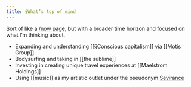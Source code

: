 ```yaml
---
title: §What’s top of mind
---
```

Sort of like a [/now page](https://sivers.org/nowff), but with a broader time horizon and focused on what I’m thinking about.

- Expanding and understanding [[§Conscious capitalism]] via [[Motis Group]]
- Bodysurfing and taking in [[the sublime]]
- Investing in creating unique travel experiences at [[Maelstrom Holdings]]
- Using [[music]] as my artistic outlet under the pseudonym [Sevirance](https://soundcloud.com/sevirance) 